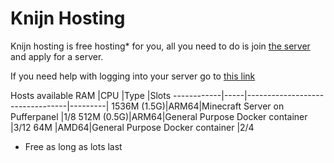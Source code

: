 # Knijn Hosting
Knijn hosting is free hosting* for you, all you need to do is join [the server](https://discord.gg/3Cgdtxkchh) and apply for a server.

If you need help with logging into your server go to [this link](https://hosting.knijn.ga/tutorial)

Hosts available
RAM         |CPU  |Type                             |Slots
------------|-----|---------------------------------|---------|
1536M (1.5G)|ARM64|Minecraft Server on Pufferpanel  |1/8
512M  (0.5G)|ARM64|General Purpose Docker container |3/12
64M         |AMD64|General Purpose Docker container |2/4

* Free as long as lots last
